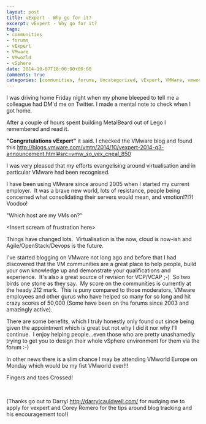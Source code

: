 ```yaml
---
layout: post
title: vExpert - Why go for it?
excerpt: vExpert - Why go for it?
tags:
- communities
- forums
- vExpert
- VMware
- VMworld
- vSphere
date: 2014-10-07T18:00:00+00:00
comments: true
categories: [communities, forums, Uncategorized, vExpert, VMWare, vmworld, vmworld2014, vmworldeurope, vsphere]
---
```

I was driving home Friday night when my phone bleeped to tell me a colleague had DM'd me on Twitter. I made a mental note to check when I got home.

After a couple of hours spent building MetalBeard out of Lego I remembered and read it.

<strong>"Congratulations vExpert"</strong> it said.
I checked the VMware blog and found this
<a href="http://blogs.vmware.com/vmtn/2014/10/vexpert-2014-q3-announcement.html#src=vmw_so_vex_cneal_850">http://blogs.vmware.com/vmtn/2014/10/vexpert-2014-q3-announcement.html#src=vmw_so_vex_cneal_850</a>

I was very pleased that my efforts evangelising around virtualisation and in particular VMware had been recognised.

I have been using VMware since around 2005 when I started my current employer.  It was a brave new world, lots of resistance, people being concerned what consolidating their servers would mean, and vmotion!?!?! Voodoo!

"Which host are my VMs on?"

&lt;Insert scream of frustration here&gt;

Things have changed lots.  Virtualisation is the now, cloud is now-ish and Agile/OpenStack/Devops is the future.

I've started blogging on VMware not long ago and before that I had discovered that the VM communities are a great place to help people, build your own knowledge up and demonstrate your qualifications and experience.  It's also a great source of revision for VCP/VCAP ;-)  So two birds one stone as they say.  My score on the communities is currently at the heady 212 mark.  This is puny compared to those moderators, VMware employees and other gurus who have helped so many for so long and hit crazy scores of 50,000 (Some have been on the forums since 2003 and amazingly active).

There are some benefits, which I truly honestly only found out since being given the appointment which is great but not why I did it nor why I'll continue.  I enjoy helping people...even those who are pretty unashamedly trying to get you to design their whole vSphere environment for them via the forum :-)

In other news there is a slim chance I may be attending VMworld Europe on Monday which would be my fist VMworld ever!!!

Fingers and toes Crossed!

&nbsp;

(Thanks go out to Darryl http://darrylcauldwell.com/ for nudging me to apply for vexpert and Corey Romero for the tips around blog tracking and his encouragement too!)

&nbsp;

&nbsp;

&nbsp;

